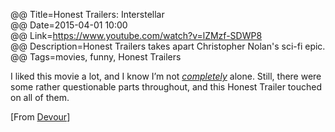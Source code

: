 @@ Title=Honest Trailers: Interstellar  
@@ Date=2015-04-01 10:00  
@@ Link=https://www.youtube.com/watch?v=lZMzf-SDWP8  
@@ Description=Honest Trailers takes apart Christopher Nolan's sci-fi epic.  
@@ Tags=movies, funny, Honest Trailers  

I liked this movie a lot, and I know I’m not *[completely][rottentomatoes]* alone. Still, there were some rather questionable parts throughout, and this Honest Trailer touched on all of them. 

[From [Devour][devour]]

[devour]: http://devour.com/video/honest-trailers---interstellar/
[rottentomatoes]: http://www.rottentomatoes.com/m/interstellar_2014/